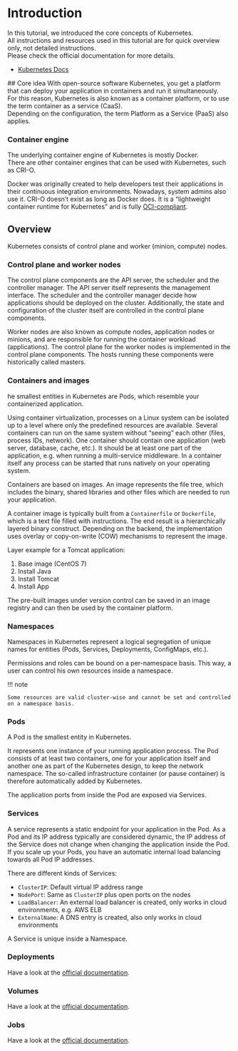 # Introduction
In this tutorial, we introduced the core concepts of Kubernetes.  
All instructions and resources used in this tutorial are for quick overview only, not detailed instructions.   
Please check the official documentation for more details. 

- [Kubernetes Docs](https://kubernetes.io/docs/home/)

## Core idea 
With open-source software Kubernetes, you get a platform that can deploy your application in containers and run it simultaneously.  
For this reason, Kubernetes is also known as a container platform, or to use the term container as a service (CaaS).  
Depending on the configuration, the term Platform as a Service (PaaS) also applies. 

### Container engine 
The underlying container engine of Kubernetes is mostly Docker.  
There are other container engines that can be used with Kubernetes, such as CRI-O.

Docker was originally created to help developers test their applications in their continuous integration environments. 
Nowadays, system admins also use it. CRI-O doesn’t exist as long as Docker does. 
It is a “lightweight container runtime for Kubernetes” and is fully [OCI-compliant](https://github.com/opencontainers/runtime-spec).

## Overview
Kubernetes consists of control plane and worker (minion, compute) nodes.

### Control plane and worker nodes
The control plane components are the API server, the scheduler and the controller manager. 
The API server itself represents the management interface. 
The scheduler and the controller manager decide how applications should be deployed on the cluster. 
Additionally, the state and configuration of the cluster itself are controlled in the control plane components.

Worker nodes are also known as compute nodes, application nodes or minions, and are responsible for running the container workload (applications). 
The control plane for the worker nodes is implemented in the control plane components. 
The hosts running these components were historically called masters.

### Containers and images
he smallest entities in Kubernetes are Pods, which resemble your containerized application.

Using container virtualization, processes on a Linux system can be isolated up to a level where only the predefined resources are available. 
Several containers can run on the same system without “seeing” each other (files, process IDs, network). 
One container should contain one application (web server, database, cache, etc.). 
It should be at least one part of the application, e.g. when running a multi-service middleware. 
In a container itself any process can be started that runs natively on your operating system.

Containers are based on images. An image represents the file tree, which includes the binary, shared libraries and other files which are needed to run your application.

A container image is typically built from a `Containerfile` or `Dockerfile`, which is a text file filled with instructions. 
The end result is a hierarchically layered binary construct. Depending on the backend, the implementation uses overlay or copy-on-write (COW) mechanisms to represent the image.

Layer example for a Tomcat application:

1. Base image (CentOS 7)
2. Install Java
3. Install Tomcat
4. Install App

The pre-built images under version control can be saved in an image registry and can then be used by the container platform.

### Namespaces
Namespaces in Kubernetes represent a logical segregation of unique names for entities (Pods, Services, Deployments, ConfigMaps, etc.).

Permissions and roles can be bound on a per-namespace basis. This way, a user can control his own resources inside a namespace.

!!! note

    Some resources are valid cluster-wise and cannot be set and controlled on a namespace basis.

### Pods
A Pod is the smallest entity in Kubernetes.

It represents one instance of your running application process. 
The Pod consists of at least two containers, one for your application itself and another one as part of the Kubernetes design, to keep the network namespace. 
The so-called infrastructure container (or pause container) is therefore automatically added by Kubernetes.

The application ports from inside the Pod are exposed via Services.

### Services
A service represents a static endpoint for your application in the Pod. 
As a Pod and its IP address typically are considered dynamic, the IP address of the Service does not change when changing the application inside the Pod. 
If you scale up your Pods, you have an automatic internal load balancing towards all Pod IP addresses.

There are different kinds of Services:

- `ClusterIP`: Default virtual IP address range
- `NodePort`: Same as `ClusterIP` plus open ports on the nodes
- `LoadBalancer`: An external load balancer is created, only works in cloud environments, e.g. AWS ELB
- `ExternalName`: A DNS entry is created, also only works in cloud environments

A Service is unique inside a Namespace.

### Deployments
Have a look at the [official documentation](https://kubernetes.io/docs/concepts/workloads/controllers/deployment/).

### Volumes
Have a look at the [official documentation](https://kubernetes.io/docs/concepts/storage/volumes/).

### Jobs
Have a look at the [official documentation](https://kubernetes.io/docs/concepts/workloads/controllers/jobs-run-to-completion/).
